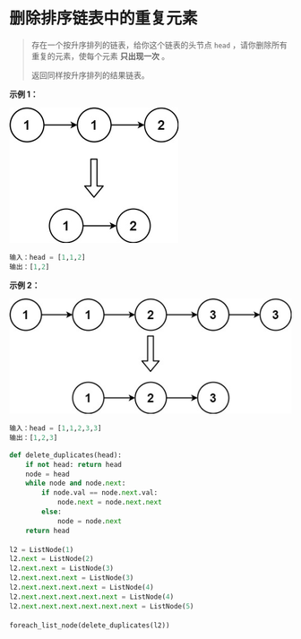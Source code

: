 # 删除排序链表中的重复元素

> 存在一个按升序排列的链表，给你这个链表的头节点 `head` ，请你删除所有重复的元素，使每个元素 **只出现一次** 。
>
> 返回同样按升序排列的结果链表。

**示例 1：**

![](images/83_1.jpeg)

```python
输入：head = [1,1,2]
输出：[1,2]
```



**示例 2：**

![](images/83_2.jpeg)

```python
输入：head = [1,1,2,3,3]
输出：[1,2,3]
```



```python
def delete_duplicates(head):
    if not head: return head
    node = head
    while node and node.next:
        if node.val == node.next.val:
            node.next = node.next.next
        else:
            node = node.next
    return head
  
l2 = ListNode(1)
l2.next = ListNode(2)
l2.next.next = ListNode(3)
l2.next.next.next = ListNode(3)
l2.next.next.next.next = ListNode(4)
l2.next.next.next.next.next = ListNode(4)
l2.next.next.next.next.next.next = ListNode(5)

foreach_list_node(delete_duplicates(l2))
```

